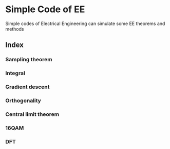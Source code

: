 Simple Code of EE
=============

Simple codes of Electrical Engineering can simulate some EE theorems and methods

Index
-------------

### Sampling theorem
### Integral
### Gradient descent
### Orthogonality
### Central limit theorem
### 16QAM
### DFT

